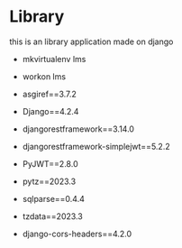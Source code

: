 # Library
this is an library application made on django

- mkvirtualenv lms

- workon lms

- asgiref==3.7.2

- Django==4.2.4

- djangorestframework==3.14.0

- djangorestframework-simplejwt==5.2.2

- PyJWT==2.8.0

- pytz==2023.3

- sqlparse==0.4.4

- tzdata==2023.3

- django-cors-headers==4.2.0
